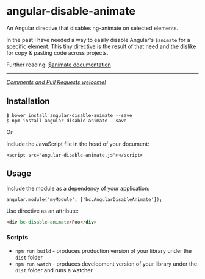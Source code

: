 # angular-disable-animate

An Angular directive that disables ng-animate on selected elements.

In the past I have needed a way to easily disable Angular's `$animate` for a specific element. This
tiny directive is the result of that need and the dislike for copy & pasting code across projects.

Further reading: [$animate documentation][animate_docs]

- - -

_[Comments and Pull Requests welcome!][issues]_

## Installation

```
$ bower install angular-disable-animate --save
$ npm install angular-disable-animate --save
```

Or

Include the JavaScript file in the head of your document:

```
<script src="angular-disable-animate.js"></script>
```

## Usage

Include the module as a dependency of your application:

```
angular.module('myModule', ['bc.AngularDisableAnimate']);
```

Use directive as an attribute:

```html
<div bc-disable-animate>Foo</div>
```


### Scripts

* `npm run build` - produces production version of your library under the `dist` folder
* `npm run watch` - produces development version of your library under the `dist` folder and runs a
    watcher


[animate_docs]: https://docs.angularjs.org/api/ng/service/$animate
[issues]: https://github.com/benjamincharity/angular-disable-animate/issues

